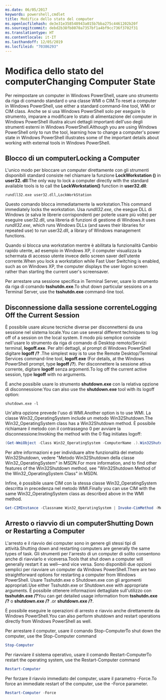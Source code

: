 ```yaml
---
ms.date: 06/05/2017
keywords: powershell,cmdlet
title: Modifica dello stato del computer
ms.openlocfilehash: de3e31e358548943a015b7bba275c4461202b20f
ms.sourcegitcommit: debd2b38fb8070a7357bf1a4bf9cc736f3702f31
ms.translationtype: HT
ms.contentlocale: it-IT
ms.lasthandoff: 12/05/2019
ms.locfileid: "70386293"
---
```

# <a name="changing-computer-state"></a><span data-ttu-id="935fb-103">Modifica dello stato del computer</span><span class="sxs-lookup"><span data-stu-id="935fb-103">Changing Computer State</span></span>

<span data-ttu-id="935fb-104">Per reimpostare un computer in Windows PowerShell, usare uno strumento da riga di comando standard o una classe WMI o CIM.</span><span class="sxs-lookup"><span data-stu-id="935fb-104">To reset a computer in Windows PowerShell, use either a standard command-line tool, WMI or CIM class.</span></span> <span data-ttu-id="935fb-105">Anche se si usa Windows PowerShell solo per eseguire lo strumento, imparare a modificare lo stato di alimentazione del computer in Windows PowerShell illustra alcuni dettagli importanti dell'uso degli strumenti esterni in Windows PowerShell.</span><span class="sxs-lookup"><span data-stu-id="935fb-105">Although you are using Windows PowerShell only to run the tool, learning how to change a computer's power state in Windows PowerShell illustrates some of the important details about working with external tools in Windows PowerShell.</span></span>

## <a name="locking-a-computer"></a><span data-ttu-id="935fb-106">Blocco di un computer</span><span class="sxs-lookup"><span data-stu-id="935fb-106">Locking a Computer</span></span>

<span data-ttu-id="935fb-107">L'unico modo per bloccare un computer direttamente con gli strumenti disponibili standard consiste nel chiamare la funzione **LockWorkstation ()** in **user32. dll**:</span><span class="sxs-lookup"><span data-stu-id="935fb-107">The only way to lock a computer directly with the standard available tools is to call the **LockWorkstation()** function in **user32.dll**:</span></span>

```
rundll32.exe user32.dll,LockWorkStation
```

<span data-ttu-id="935fb-108">Questo comando blocca immediatamente la workstation.</span><span class="sxs-lookup"><span data-stu-id="935fb-108">This command immediately locks the workstation.</span></span> <span data-ttu-id="935fb-109">Usa *rundll32.exe*, che esegue DLL di Windows (e salva le librerie corrispondenti per poterle usare più volte) per eseguire user32.dll, una libreria di funzioni di gestione di Windows.</span><span class="sxs-lookup"><span data-stu-id="935fb-109">It uses *rundll32.exe*, which runs Windows DLLs (and saves their libraries for repeated use) to run user32.dll, a library of Windows management functions.</span></span>

<span data-ttu-id="935fb-110">Quando si blocca una workstation mentre è abilitata la funzionalità Cambio rapido utente, ad esempio in Windows XP, il computer visualizza la schermata di accesso utente invece dello screen saver dell'utente corrente.</span><span class="sxs-lookup"><span data-stu-id="935fb-110">When you lock a workstation while Fast User Switching is enabled, such as on Windows XP, the computer displays the user logon screen rather than starting the current user's screensaver.</span></span>

<span data-ttu-id="935fb-111">Per arrestare una sessione specifica in Terminal Server, usare lo strumento da riga di comando **tsshutdn.exe**.</span><span class="sxs-lookup"><span data-stu-id="935fb-111">To shut down particular sessions on a Terminal Server, use the **tsshutdn.exe** command-line tool.</span></span>

## <a name="logging-off-the-current-session"></a><span data-ttu-id="935fb-112">Disconnessione dalla sessione corrente</span><span class="sxs-lookup"><span data-stu-id="935fb-112">Logging Off the Current Session</span></span>

<span data-ttu-id="935fb-113">È possibile usare alcune tecniche diverse per disconnettersi da una sessione nel sistema locale.</span><span class="sxs-lookup"><span data-stu-id="935fb-113">You can use several different techniques to log off of a session on the local system.</span></span> <span data-ttu-id="935fb-114">Il modo più semplice consiste nell'usare lo strumento da riga di comando di Desktop remoto/Servizi terminal, **logoff.exe**. Per altri dettagli, al prompt di Windows PowerShell digitare **logoff /?** .</span><span class="sxs-lookup"><span data-stu-id="935fb-114">The simplest way is to use the Remote Desktop/Terminal Services command-line tool, **logoff.exe** (For details, at the Windows PowerShell prompt, type **logoff /?**).</span></span> <span data-ttu-id="935fb-115">Per disconnettere la sessione attiva corrente, digitare **logoff** senza argomenti.</span><span class="sxs-lookup"><span data-stu-id="935fb-115">To log off the current active session, type **logoff** with no arguments.</span></span>

<span data-ttu-id="935fb-116">È anche possibile usare lo strumento **shutdown.exe** con la relativa opzione di disconnessione:</span><span class="sxs-lookup"><span data-stu-id="935fb-116">You can also use the **shutdown.exe** tool with its logoff option:</span></span>

```
shutdown.exe -l
```

<span data-ttu-id="935fb-117">Un'altra opzione prevede l'uso di WMI.</span><span class="sxs-lookup"><span data-stu-id="935fb-117">Another option is to use WMI.</span></span> <span data-ttu-id="935fb-118">La classe Win32_OperatingSystem include un metodo Win32Shutdown.</span><span class="sxs-lookup"><span data-stu-id="935fb-118">The Win32_OperatingSystem class has a Win32Shutdown method.</span></span> <span data-ttu-id="935fb-119">È possibile richiamare il metodo con il contrassegno 0 per avviare la disconnessione:</span><span class="sxs-lookup"><span data-stu-id="935fb-119">Invoking the method with the 0 flag initiates logoff:</span></span>

```powershell
(Get-WmiObject -Class Win32_OperatingSystem -ComputerName .).Win32Shutdown(0)
```

<span data-ttu-id="935fb-120">Per altre informazioni e per individuare altre funzionalità del metodo Win32Shutdown, vedere "Metodo Win32Shutdown della classe Win32_OperatingSystem" in MSDN.</span><span class="sxs-lookup"><span data-stu-id="935fb-120">For more information, and to find other features of the Win32Shutdown method, see "Win32Shutdown Method of the Win32_OperatingSystem Class" in MSDN.</span></span>

<span data-ttu-id="935fb-121">Infine, è possibile usare CIM con la stessa classe Win32_OperatingSystem descritta in precedenza nel metodo WMI.</span><span class="sxs-lookup"><span data-stu-id="935fb-121">Finally you can use CIM with the same Win32_OperatingSystem class as described above in the WMI method.</span></span>

```powershell
Get-CIMInstance -Classname Win32_OperatingSystem | Invoke-CimMethod -MethodName Shutdown
```

## <a name="shutting-down-or-restarting-a-computer"></a><span data-ttu-id="935fb-122">Arresto o riavvio di un computer</span><span class="sxs-lookup"><span data-stu-id="935fb-122">Shutting Down or Restarting a Computer</span></span>

<span data-ttu-id="935fb-123">L'arresto e il riavvio dei computer sono in genere gli stessi tipi di attività.</span><span class="sxs-lookup"><span data-stu-id="935fb-123">Shutting down and restarting computers are generally the same types of task.</span></span> <span data-ttu-id="935fb-124">Gli strumenti per l'arresto di un computer di solito consentono anche di riavviarlo e viceversa.</span><span class="sxs-lookup"><span data-stu-id="935fb-124">Tools that shut down a computer will generally restart it as well—and vice versa.</span></span> <span data-ttu-id="935fb-125">Sono disponibili due opzioni semplici per riavviare un computer da Windows PowerShell.</span><span class="sxs-lookup"><span data-stu-id="935fb-125">There are two straightforward options for restarting a computer from Windows PowerShell.</span></span> <span data-ttu-id="935fb-126">Usare Tsshutdn.exe o Shutdown.exe con gli argomenti appropriati.</span><span class="sxs-lookup"><span data-stu-id="935fb-126">Use either Tsshutdn.exe or Shutdown.exe with appropriate arguments.</span></span> <span data-ttu-id="935fb-127">È possibile ottenere informazioni dettagliate sull'utilizzo con **tsshutdn.exe /?**</span><span class="sxs-lookup"><span data-stu-id="935fb-127">You can get detailed usage information from **tsshutdn.exe /?**</span></span> <span data-ttu-id="935fb-128">o **shutdown.exe /?** .</span><span class="sxs-lookup"><span data-stu-id="935fb-128">or **shutdown.exe /?**.</span></span>

<span data-ttu-id="935fb-129">È possibile eseguire le operazioni di arresto e riavvio anche direttamente da Windows PowerShell.</span><span class="sxs-lookup"><span data-stu-id="935fb-129">You can also perform shutdown and restart operations directly from Windows PowerShell as well.</span></span>

<span data-ttu-id="935fb-130">Per arrestare il computer, usare il comando Stop-Computer</span><span class="sxs-lookup"><span data-stu-id="935fb-130">To shut down the computer, use the Stop-Computer command</span></span>

```powershell
Stop-Computer
```

<span data-ttu-id="935fb-131">Per riavviare il sistema operativo, usare il comando Restart-Computer</span><span class="sxs-lookup"><span data-stu-id="935fb-131">To restart the operating system, use the Restart-Computer command</span></span>

```powershell
Restart-Computer
```

<span data-ttu-id="935fb-132">Per forzare il riavvio immediato del computer, usare il parametro -Force.</span><span class="sxs-lookup"><span data-stu-id="935fb-132">To force an immediate restart of the computer, use the -Force parameter.</span></span>

```powershell
Restart-Computer -Force
```

